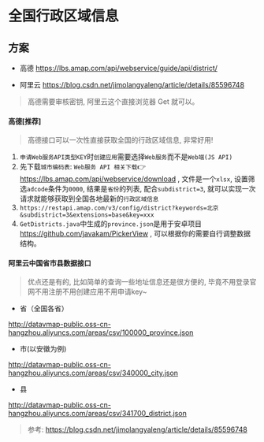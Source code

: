 # 全国行政区域信息

## 方案

- 高德    https://lbs.amap.com/api/webservice/guide/api/district/

- 阿里云  https://blog.csdn.net/jimolangyaleng/article/details/85596748

> 高德需要审核密钥, 阿里云这个直接浏览器 Get 就可以。

#### 高德[推荐]

> 高德接口可以一次性直接获取全国的行政区域信息, 非常好用!

1. `申请Web服务API类型KEY`时`创建应用`需要选择`Web服务`而不是`Web端(JS API)`
2. 先下载`城市编码表`: `Web服务 API 相关下载`👉 <https://lbs.amap.com/api/webservice/download>
   , 文件是一个`xlsx`, 设置筛选`adcode`条件为`0000`, 结果是`省份`的列表, 配合`subdistrict=3`, 就可以实现一次请求就能够获取到全国各地最新的`行政区域信息`
3. `https://restapi.amap.com/v3/config/district?keywords=北京&subdistrict=3&extensions=base&key=xxx`
4. `GetDistricts.java`中生成的`province.json`是用于安卓项目 <https://github.com/javakam/PickerView> , 可以根据你的需要自行调整数据结构。

#### 阿里云中国省市县数据接口

> 优点还是有的, 比如简单的查询一些地址信息还是很方便的, 毕竟不用登录官网不用注册不用创建应用不用申请key~

- 省（全国各省）

http://datavmap-public.oss-cn-hangzhou.aliyuncs.com/areas/csv/100000_province.json

- 市(以安徽为例)

http://datavmap-public.oss-cn-hangzhou.aliyuncs.com/areas/csv/340000_city.json

- 县

http://datavmap-public.oss-cn-hangzhou.aliyuncs.com/areas/csv/341700_district.json

> 参考: https://blog.csdn.net/jimolangyaleng/article/details/85596748